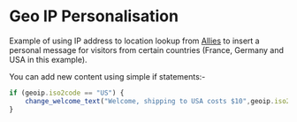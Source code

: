 # Geo IP Personalisation

Example of using IP address to location lookup from [Allies](https://www.alliescomputing.com) to insert a personal message for visitors from certain countries (France, Germany and USA in this example).

You can add new content using simple if statements:-

```javascript
if (geoip.iso2code == "US") {
	change_welcome_text("Welcome, shipping to USA costs $10",geoip.iso2code);
}
```
